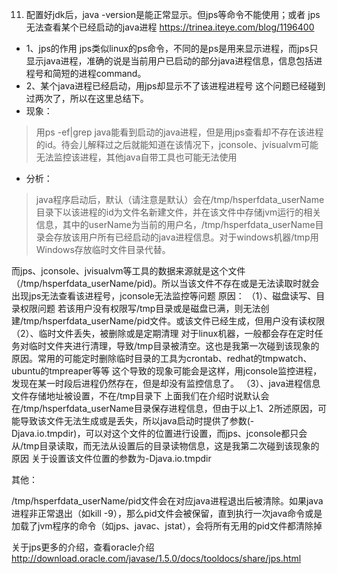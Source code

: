  11. 配置好jdk后，java -version是能正常显示。但jps等命令不能使用；或者 jps无法查看某个已经启动的java进程
https://trinea.iteye.com/blog/1196400  
- 1、jps的作用
jps类似linux的ps命令，不同的是ps是用来显示进程，而jps只显示java进程，准确的说是当前用户已启动的部分java进程信息，信息包括进程号和简短的进程command。
- 2、某个java进程已经启动，用jps却显示不了该进程进程号
这个问题已经碰到过两次了，所以在这里总结下。
- 现象：
> 用ps -ef|grep java能看到启动的java进程，但是用jps查看却不存在该进程的id。待会儿解释过之后就能知道在该情况下，jconsole、jvisualvm可能无法监控该进程，其他java自带工具也可能无法使用
- 分析：
> java程序启动后，默认（请注意是默认）会在/tmp/hsperfdata_userName目录下以该进程的id为文件名新建文件，并在该文件中存储jvm运行的相关信息，其中的userName为当前的用户名，/tmp/hsperfdata_userName目录会存放该用户所有已经启动的java进程信息。对于windows机器/tmp用Windows存放临时文件目录代替。


而jps、jconsole、jvisualvm等工具的数据来源就是这个文件（/tmp/hsperfdata_userName/pid)。所以当该文件不存在或是无法读取时就会出现jps无法查看该进程号，jconsole无法监控等问题
原因：
（1）、磁盘读写、目录权限问题
若该用户没有权限写/tmp目录或是磁盘已满，则无法创建/tmp/hsperfdata_userName/pid文件。或该文件已经生成，但用户没有读权限
（2）、临时文件丢失，被删除或是定期清理
对于linux机器，一般都会存在定时任务对临时文件夹进行清理，导致/tmp目录被清空。这也是我第一次碰到该现象的原因。常用的可能定时删除临时目录的工具为crontab、redhat的tmpwatch、ubuntu的tmpreaper等等
这个导致的现象可能会是这样，用jconsole监控进程，发现在某一时段后进程仍然存在，但是却没有监控信息了。
（3）、java进程信息文件存储地址被设置，不在/tmp目录下
上面我们在介绍时说默认会在/tmp/hsperfdata_userName目录保存进程信息，但由于以上1、2所述原因，可能导致该文件无法生成或是丢失，所以java启动时提供了参数(-Djava.io.tmpdir)，可以对这个文件的位置进行设置，而jps、jconsole都只会从/tmp目录读取，而无法从设置后的目录读物信息，这是我第二次碰到该现象的原因
关于设置该文件位置的参数为-Djava.io.tmpdir

其他：

/tmp/hsperfdata_userName/pid文件会在对应java进程退出后被清除。如果java进程非正常退出（如kill -9），那么pid文件会被保留，直到执行一次java命令或是加载了jvm程序的命令（如jps、javac、jstat），会将所有无用的pid文件都清除掉

 

关于jps更多的介绍，查看oracle介绍 http://download.oracle.com/javase/1.5.0/docs/tooldocs/share/jps.html